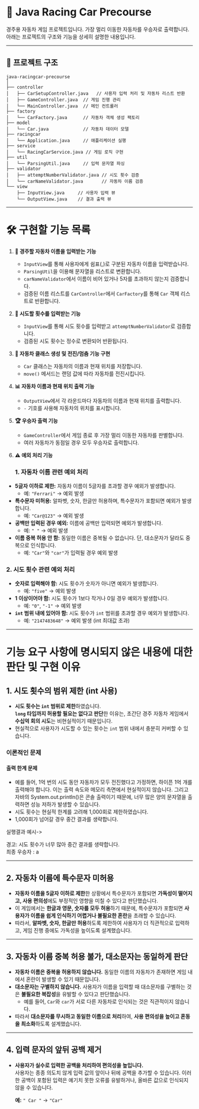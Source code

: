 # 🚗 Java Racing Car Precourse

경주용 자동차 게임 프로젝트입니다. 가장 멀리 이동한 자동차를 우승자로 출력합니다. 아래는 프로젝트의 구조와 기능을 상세히 설명한 내용입니다.

---

## 📂 **프로젝트 구조**

```
java-racingcar-precourse  
│  
├── controller  
│   ├── CarSetupController.java   // 사용자 입력 처리 및 자동차 리스트 반환  
│   ├── GameController.java  // 게임 진행 관리  
│   └── MainController.java  // 메인 컨트롤러  
├── factory  
│   └── CarFactory.java      // 자동차 객체 생성 팩토리  
├── model  
│   └── Car.java             // 자동차 데이터 모델  
├── racingcar  
│   └── Application.java     // 애플리케이션 실행   
├── service  
│   └── RacingCarService.java // 게임 로직 구현  
├── util  
│   └── ParsingUtil.java     // 입력 문자열 파싱  
├── validator  
│   ├── attemptNumberValidator.java // 시도 횟수 검증  
│   └── carNameValidator.java       // 자동차 이름 검증  
└── view  
    ├── InputView.java     // 사용자 입력 뷰  
    └── OutputView.java    // 결과 출력 뷰  
```

---

# 🛠️ 구현할 기능 목록

1. **🚙 경주할 자동차 이름을 입력받는 기능**
    - `InputView`를 통해 사용자에게 쉼표(,)로 구분된 자동차 이름을 입력받습니다.
    - `ParsingUtil`을 이용해 문자열을 리스트로 변환합니다.
    - `carNameValidator`에서 이름이 비어 있거나 5자를 초과하지 않는지 검증합니다.
    - 검증된 이름 리스트를 `CarController`에서 `CarFactory`를 통해 `Car` 객체 리스트로 반환합니다.

2. **🔢 시도할 횟수를 입력받는 기능**
    - `InputView`를 통해 시도 횟수를 입력받고 `attemptNumberValidator`로 검증합니다.
    - 검증된 시도 횟수는 정수로 변환되어 반환됩니다.

3. **🚗 자동차 클래스 생성 및 전진/멈춤 기능 구현**
    - `Car` 클래스는 자동차의 이름과 현재 위치를 저장합니다.
    - `move()` 메서드는 랜덤 값에 따라 자동차를 전진시킵니다.

4. **📊 자동차 이름과 현재 위치 출력 기능**
    - `OutputView`에서 각 라운드마다 자동차의 이름과 현재 위치를 출력합니다.
    - `-` 기호를 사용해 자동차의 위치를 표시합니다.

5. **🏆 우승자 출력 기능**
    - `GameController`에서 게임 종료 후 가장 멀리 이동한 자동차를 판별합니다.
    - 여러 자동차가 동점일 경우 모두 우승자로 출력합니다.

6. **⚠️ 예외 처리 기능**
   ### **1. 자동차 이름 관련 예외 처리**

- **5글자 이하로 제한:** 자동차 이름이 5글자를 초과할 경우 예외가 발생합니다.
    - 예: `"Ferrari"` → 예외 발생
- **특수문자 미허용:** 알파벳, 숫자, 한글만 허용하며, 특수문자가 포함되면 예외가 발생합니다.
    - 예: `"Car@123"` → 예외 발생
- **공백만 입력된 경우 예외:** 이름에 공백만 입력되면 예외가 발생합니다.
    - 예: `" "` → 예외 발생
- **이름 중복 허용 안 함:** 동일한 이름은 중복될 수 없습니다. 단, 대소문자가 달라도 중복으로 인식합니다.
    - 예: `"Car"`와 `"car"`가 입력될 경우 예외 발생

### **2. 시도 횟수 관련 예외 처리**

- **숫자로 입력해야 함:** 시도 횟수가 숫자가 아니면 예외가 발생합니다.
    - 예: `"five"` → 예외 발생
- **1 이상이어야 함:** 시도 횟수가 1보다 작거나 0일 경우 예외가 발생합니다.
    - 예: `"0"`, `"-1"` → 예외 발생
- **`int` 범위 내에 있어야 함:** 시도 횟수가 `int` 범위를 초과할 경우 예외가 발생합니다.
    - 예: `"2147483648"` → 예외 발생 (int 최대값 초과)

---

# 기능 요구 사항에 명시되지 않은 내용에 대한 판단 및 구현 이유

## 1. 시도 횟수의 범위 제한 (int 사용)

- **시도 횟수는 `int` 범위로 제한**하였습니다.  
  **`long` 타입까지 허용할 필요는 없다고 판단**한 이유는, 초간단 경주 자동차 게임에서 **수십억 회의 시도**는 비현실적이기 때문입니다.
- 현실적으로 사용자가 시도할 수 있는 횟수는 `int` 범위 내에서 충분히 커버할 수 있습니다.

### **이론적인 문제**

#### 출력 한계 문제

- 예를 들어, 1억 번의 시도 동안 자동차가 모두 전진했다고 가정하면, 하이픈 1억 개를 출력해야 합니다. 이는 출력 속도와 메모리 측면에서 현실적이지 않습니다.
  그리고 자바의 System.out.println()은 콘솔 출력이기 때문에, 너무 많은 양의 문자열을 출력하면 성능 저하가 발생할 수 있습니다.
- 시도 횟수는 현실적 한계를 고려해 1,000회로 제한하였습니다.
- 1,000회가 넘어갈 경우 중간 결과를 생략합니다.

실행결과 예시->

경고: 시도 횟수가 너무 많아 중간 결과를 생략합니다.   
최종 우승자 : a

---

## 2. 자동차 이름에 특수문자 미허용

- **자동차 이름을 5글자 이하로 제한**한 상황에서 특수문자가 포함되면 **가독성이 떨어지고, 사용 편의성**에도 부정적인 영향을 미칠 수 있다고 판단했습니다.
- 이 게임에서는 **한글과 영문, 숫자를 모두 허용**하기 때문에, 특수문자가 포함되면 **사용자가 이름을 쉽게 인식하기 어렵거나 불필요한 혼란**을 초래할 수 있습니다.
- 따라서, **알파벳, 숫자, 한글만 허용**하도록 제한하여 사용자가 더 직관적으로 입력하고, 게임 진행 중에도 가독성을 높이도록 설계했습니다.

---

## 3. 자동차 이름 중복 허용 불가, 대소문자는 동일하게 판단

- **자동차 이름은 중복을 허용하지 않습니다.** 동일한 이름의 자동차가 존재하면 게임 내에서 혼란이 발생할 수 있기 때문입니다.
- **대소문자는 구별하지 않습니다.** 사용자가 이름을 입력할 때 대소문자를 구별하는 것은 **불필요한 복잡성**을 유발할 수 있다고 판단했습니다.
    - 예를 들어, `Car`와 `car`가 서로 다른 자동차로 인식되는 것은 직관적이지 않습니다.
- 따라서 **대소문자를 무시하고 동일한 이름으로 처리**하여, **사용 편의성을 높이고 혼동을 최소화**하도록 설계했습니다.

---

## 4. 입력 문자의 앞뒤 공백 제거

- **사용자가 실수로 입력한 공백을 처리하여 편의성을 높입니다.**  
  사용자는 종종 의도치 않게 입력 값의 앞이나 뒤에 공백을 추가할 수 있습니다. 이러한 공백이 포함된 입력은 예기치 못한 오류를 유발하거나, 올바른 값으로 인식되지 않을 수 있습니다.

  **예:** `" Car "` → `"Car"`
